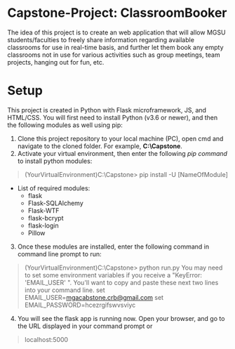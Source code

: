 # Capstone-Project: ClassroomBooker
The idea of this project is to create an web application that will allow MGSU students/faculties to freely share information regarding available classrooms for use in real-time basis, and further let them book any empty classrooms not in use for various activities such as group meetings, team projects, hanging out for fun, etc.

# Setup
This project is created in Python with Flask microframework, JS, and HTML/CSS. You will first need to install Python (v3.6 or newer), and then the following modules as well using pip:
1. Clone this project repository to your local machine (PC), open cmd and navigate to the cloned folder. For example, **C:\Capstone**.
2. Activate your virtual environment, then enter the following *pip command* to install python modules:
  > (YourVirtualEnvironment)C:\Capstone> pip install -U [NameOfModule]
* List of required modules:
  - flask
  - Flask-SQLAlchemy
  - Flask-WTF
  - flask-bcrypt
  - flask-login
  - Pillow
  
3. Once these modules are installed, enter the following command in command line prompt to run:
  > (YourVirtualEnvironment)C:\Capstone> python run.py
  You may need to set some environment variables if you receive a "KeyError: 'EMAIL_USER' ". You'll want to copy and paste these next two 
  lines into your command line.
  set EMAIL_USER=mgacabstone.crb@gmail.com
  set EMAIL_PASSWORD=hcezrgifswvsviyc
4. You will see the flask app is running now. Open your browser, and go to the URL displayed in your command prompt or
  > localhost:5000
